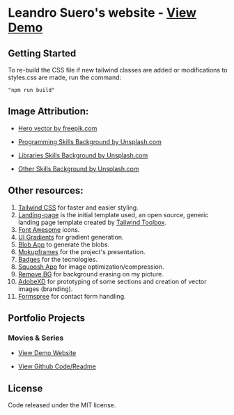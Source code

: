 # Leandro Suero's website - [View Demo](https://www.github.com/)

## Getting Started

To re-build the CSS file if new tailwind classes are added or modifications to styles.css are made, run the command:

`"npm run build"`

## Image Attribution:

- [Hero vector by freepik.com](https://www.freepik.com/free-vector/isometric-education-illustration_3940819.htm#page=1&query=isometric%20plane&position=1)

- [Programming Skills Background by Unsplash.com](https://unsplash.com/photos/YlVjrBkfXt8)

- [Libraries Skills Background by Unsplash.com](https://unsplash.com/photos/1emWndlDHs0)

- [Other Skills Background by Unsplash.com](https://unsplash.com/photos/a1xlQq3HoJ0)

## Other resources:

1. [Tailwind CSS](https://tailwindcss.com/) for faster and easier styling.
2. [Landing-page](https://www.tailwindtoolbox.com/templates/landing-page) is the initial template used, an open source, generic landing page template created by [Tailwind Toolbox](https://www.tailwindtoolbox.com/).
3. [Font Awesome](https://fontawesome.com/icons) icons.
4. [UI Gradients](https://uigradients.com/#DanceToForget) for gradient generation.
5. [Blob App](https://blobs.app/) to generate the blobs.
6. [Mokupframes](https://www.mokupframes.com/) for the project's presentation.
7. [Badges](https://github.com/Ileriayo/markdown-badges) for the tecnologies.
8. [Squoosh App](https://squoosh.app/) for image optimization/compression.
9. [Remove BG](https://www.remove.bg/) for background erasing on my picture.
10. [AdobeXD](https://www.adobe.com/la/products/xd.html) for prototyping of some sections and creation of vector images (branding).
11. [Formspree](https://formspree.io/) for contact form handling.

## Portfolio Projects

### Movies & Series

- [View Demo Website](https://moviseries.netlify.app/)

- [View Github Code/Readme](https://github.com/Leandro-Suero/portfolio-movies-react)

## License

Code released under the MIT license.
